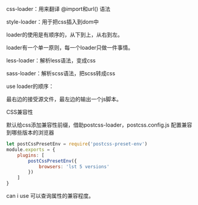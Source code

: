 css-loader：用来翻译 @import和url() 语法

style-loader：用于把css插入到dom中



loader的使用是有顺序的，从下到上，从右到左。

loader有一个单一原则，每一个loader只做一件事情。



less-loader：解析less语法，变成css



sass-loader：解析scss语法，把scss转成css



use loader的顺序：

最右边的接受源文件，最左边的输出一个js脚本。



CSS兼容性

默认给css添加兼容性前缀，借助postcss-loader，postcss.config.js 配置兼容到哪些版本的浏览器

```js
let postCssPresetEnv = require('postcss-preset-env')
module.exports = {
    plugins: [
        postCssPresetEnv({
            browsers: 'lst 5 versions'
        })
    ]
}
```



can i use 可以查询属性的兼容程度。